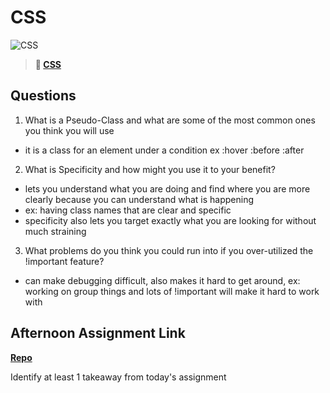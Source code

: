 # CSS

![CSS](https://bcw.blob.core.windows.net/public/cssUnit/1411879719053976)

> **📖 [CSS](https://codeworksacademy.com/fs-student-guide/resources/wk1/03-CSS)**

## Questions

1. What is a Pseudo-Class and what are some of the most common ones you think you will use

- it is a class for an element under a condition ex :hover :before :after

2. What is Specificity and how might you use it to your benefit?

- lets you understand what you are doing and find where you are more clearly because you can understand what is happening
- ex: having class names that are clear and specific
- specificity also lets you target exactly what you are looking for without much straining

3. What problems do you think you could run into if you over-utilized the !important feature?

- can make debugging difficult, also makes it hard to get around, ex: working on group things and lots of !important will make it hard to work with

## Afternoon Assignment Link

**[Repo](https://daniel-le97.github.io/cool-site/)**

Identify at least 1 takeaway from today's assignment
